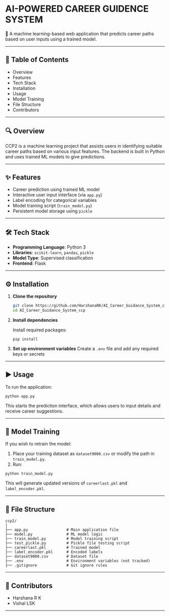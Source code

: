
# AI-POWERED CAREER GUIDENCE SYSTEM

🎯 A machine learning-based web application that predicts career paths based on user inputs using a trained model.

---

## 📑 Table of Contents

* Overview
* Features
* Tech Stack
* Installation
* Usage
* Model Training
* File Structure
* Contributors

---

## 🔍 Overview

CCP2 is a machine learning project that assists users in identifying suitable career paths based on various input features. The backend is built in Python and uses trained ML models to give predictions.

---

## ✨ Features

* Career prediction using trained ML model
* Interactive user input interface (via `app.py`)
* Label encoding for categorical variables
* Model training script (`train_model.py`)
* Persistent model storage using `pickle`

---

## 🛠️ Tech Stack

* **Programming Language**: Python 3
* **Libraries**: `scikit-learn`, `pandas`, `pickle`
* **Model Type**: Supervised classification
* **Frontend**:  Flask 

---

## ⚙️ Installation

1. **Clone the repository**

   ```bash
   git clone https://github.com/HarshanaRK/AI_Career_Guidance_System_ccp.git
   cd AI_Career_Guidance_System_ccp
   ```

2. **Install dependencies**

   Install required packages:

   ```
   pip install 
   ```

3. **Set up environment variables**
   Create a `.env` file and add any required keys or secrets

---

## ▶️ Usage

To run the application:

```
python app.py
```

This starts the prediction interface, which allows users to input details and receive career suggestions.

---

## 🧠 Model Training

If you wish to retrain the model:

1. Place your training dataset as `dataset9000.csv` or modify the path in `train_model.py`.
2. Run:

```
python train_model.py
```

This will generate updated versions of `careerlast.pkl` and `label_encoder.pkl`.

---

## 📂 File Structure

```
ccp2/
│
├── app.py                 # Main application file
├── model.py               # ML model logic
├── train_model.py         # Model training script
├── test_pickle.py         # Pickle file testing script
├── careerlast.pkl         # Trained model
├── label_encoder.pkl      # Encoded labels
├── dataset9000.csv        # Dataset file
├── .env                   # Environment variables (not tracked)
├── .gitignore             # Git ignore rules
```

---

## 👥 Contributors

* Harshana R K
* Vishal LSK

---
